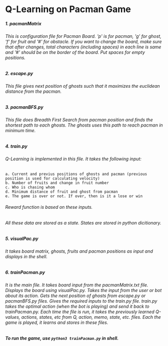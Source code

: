 #     Q-Learning on Pacman Game
##### 1. pacmanMatrix
######  This is configuration file for Pacman Board. 'p' is for pacman, 'g' for ghost, 'f' for fruit and '#' for obstacle. If you want to change the board, make sure that after changes, total characters (including spaces) in each line is same and '#' should be on the border of the board. Put spaces for empty positions. 
##### 2. escape.py
######  This file gives next position of ghosts such that it maximizes the euclidean distance from the pacman.
##### 3. pacmanBFS.py
######  This file does Breadth First Search from pacman position and finds the shortest path to each ghosts. The ghosts uses this path to reach pacman in minimum time.
##### 4. train.py
######  Q-Learning is implemented in this file. It takes the following input:
    a. Current and previus positions of ghosts and pacman (previous position is used for calculating velocity)
    b. Number of fruits and change in fruit number
    c. Who is chasing whom
    d. Minimum distance of fruit and ghost from pacman
    e. The game is over or not. If over, then is it a lose or win
###### Reward function is based on these inputs.
###### All these data are stored as a state. States are stored in python dicitionary. 
##### 5. visualPac.py
######  It takes board matrix, ghosts, fruits and pacman positions as input and displays in the shell.
##### 6. trainPacman.py
######  It is the main file. It takes board input from the pacmanMatrix.txt file. Displays the board using visualPac.py. Takes the input from the user or bot about its action. Gets the next position of ghosts from escape.py or pacmanBFS.py files. Gives the required inputs to the train.py file. train.py takes the optimal action (when the bot is playing) and send it back to trainPacman.py. Each time the file is run, it takes the previously learned Q-values, actions, states, etc from Q, action, memo, state, etc. files. Each the game is played, it learns and stores in these files.

##### To run the game, use `python3 trainPacman.py` in shell.
